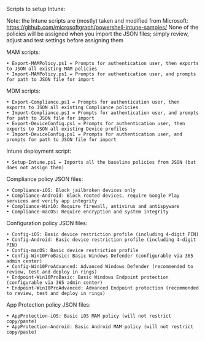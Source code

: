 Scripts to setup Intune:

Note: the Intune scripts are (mostly) taken and modified from Microsoft: https://github.com/microsoftgraph/powershell-intune-samples/
None of the policies will be assigned when you import the JSON files; simply review, adjust and test settings before assigning them

MAM scripts:

	• Export-MAMPolicy.ps1 = Prompts for authentication user, then exports to JSON all existing MAM policies
	• Import-MAMPolicy.ps1 = Prompts for authentication user, and prompts for path to JSON file for import
	  
MDM scripts:

	• Export-Compliance.ps1 = Prompts for authentication user, then exports to JSON all existing Compliance policies
	• Import-Compliance.ps1 = Prompts for authentication user, and prompts for path to JSON file for import
	• Export-DeviceConfig.ps1 = Prompts for authentication user, then exports to JSON all existing Device profiles
	• Import-DeviceConfig.ps1 = Prompts for authentication user, and prompts for path to JSON file for import

Intune deployment script:

	• Setup-Intune.ps1 = Imports all the baseline policies from JSON (but does not assign them)

Compliance policy JSON files:

	• Compliance-iOS: Block jailbroken devices only
	• Compliance-Android: Block rooted devices, require Google Play services and verify app integrity
	• Compliance-Win10: Require firewall, antivirus and antispyware
	• Compliance-macOS: Require encryption and system integrity
  
  Configuration policy JSON files:
  
	• Config-iOS: Basic device restriction profile (including 4-digit PIN)
	• Config-Android: Basic device restriction profile (including 4-digit PIN)
	• Config-macOS: Basic device restriction profile
	• Config-Win10ProBasic: Basic Windows Defender (configurable via 365 admin center)
	• Config-Win10ProAdvanced: Advanced Windows Defender (recommended to review, test and deploy in rings)
	• Endpoint-Win10ProBasic: Basic Windows Endpoint protection (configurable via 365 admin center)
	• Endpoint-Win10ProAdvanced: Advanced Endpoint protection (recommended to review, test and deploy in rings)
  
 App Protection policy JSON files:
 
	• AppProtection-iOS: Basic iOS MAM policy (will not restrict copy/paste)
	• AppProtection-Android: Basic Android MAM policy (will not restrict copy/paste)
